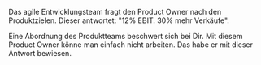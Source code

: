 Das agile Entwicklungsteam fragt den Product Owner nach den Produktzielen. Dieser antwortet: &quot;12% EBIT. 30% mehr Verkäufe&quot;.

Eine Abordnung des Produktteams beschwert sich bei Dir. Mit diesem Product Owner könne man einfach nicht arbeiten. Das habe er mit dieser Antwort bewiesen.
